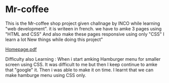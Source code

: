 
# Mr-coffee

This is the Mr-coffee shop project  given challnage by INCO while learning "web development".
it is writeen in french.
we have to amke 3 pages using "HTML and CSS"
And also make these pages responsive using only "CSS"
I learn a lot New things while doing this project" 

[Homepage.pdf](https://github.com/bhagya099/Mr-coffee/files/6985803/Homepage.pdf)


Difficulty also Learning : When i start amking Hamburger menu for smaller screen using CSS. It was difficult to me but then I keep continue to amke that "google" it. Then i was able to make it on time. I learnt that we can make hamburge menu using CSS only.
